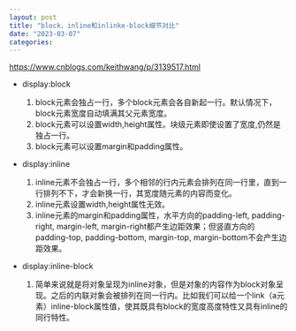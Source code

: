 ```yaml
---
layout: post
title: "block，inline和inlinke-block细节对比"
date: "2023-03-07"
categories: 
---
```

<p><a href="https://www.cnblogs.com/keithwang/p/3139517.html">https://www.cnblogs.com/keithwang/p/3139517.html</a></p>

<ul>
	<li>display:block</li>
</ul>

<ol>
	<li style="list-style-type:none">
	<ol>
		<li>block元素会独占一行，多个block元素会各自新起一行。默认情况下，block元素宽度自动填满其父元素宽度。</li>
		<li>block元素可以设置width,height属性。块级元素即使设置了宽度,仍然是独占一行。</li>
		<li>block元素可以设置margin和padding属性。</li>
	</ol>
	</li>
</ol>

<ul>
	<li>display:inline</li>
</ul>

<ol>
	<li style="list-style-type:none">
	<ol>
		<li>inline元素不会独占一行，多个相邻的行内元素会排列在同一行里，直到一行排列不下，才会新换一行，其宽度随元素的内容而变化。</li>
		<li>inline元素设置width,height属性无效。</li>
		<li>inline元素的margin和padding属性，水平方向的padding-left, padding-right, margin-left, margin-right都产生边距效果；但竖直方向的padding-top, padding-bottom, margin-top, margin-bottom不会产生边距效果。</li>
	</ol>
	</li>
</ol>

<ul>
	<li>display:inline-block</li>
</ul>

<ol>
	<li style="list-style-type:none">
	<ol>
		<li>简单来说就是将对象呈现为inline对象，但是对象的内容作为block对象呈现。之后的内联对象会被排列在同一行内。比如我们可以给一个link（a元素）inline-block属性值，使其既具有block的宽度高度特性又具有inline的同行特性。</li>
	</ol>
	</li>
</ol>

